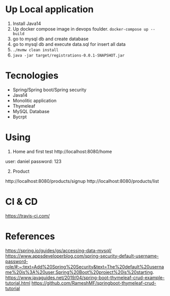# Up Local application 
1. Install Java14
2. Up docker compose image in devops foulder.
`docker-compose up --build`
3. go to mysql db and create database 
4. go to mysql db and execute data.sql for insert all data  
5. `./mvmw clean install`
6. `java -jar target/registrations-0.0.1-SNAPSHOT.jar`

# Tecnologies
<ul>
    <li>Spring/Spring boot/Spring security</li>
    <li>Java14</li>
    <li>Monolitic application</li>
    <li>Thymeleaf </li>
    <li>MySQL Database</li>
    <li>Bycrpt </li>
</ul>

# Using

1. Home and first test
http://localhost:8080/home

user: daniel
password: 123 

2. Product 

http://localhost:8080/products/signup
http://localhost:8080/products/list


# CI & CD

https://travis-ci.com/

# References

https://spring.io/guides/gs/accessing-data-mysql/
https://www.appsdeveloperblog.com/spring-security-default-username-password-role/#:~:text=Add%20Spring%20Security&text=The%20default%20username%20is%3A%20user,Spring%20Boot%20project%20is%20starting.
https://www.javaguides.net/2019/04/spring-boot-thymeleaf-crud-example-tutorial.html
https://github.com/RameshMF/springboot-thymeleaf-crud-tutorial